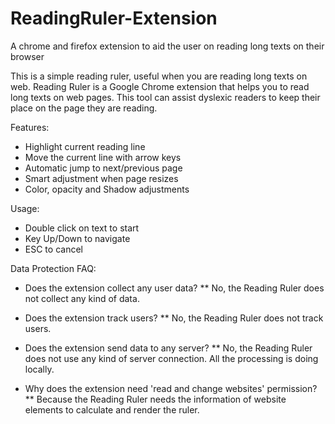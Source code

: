 # ReadingRuler-Extension
A chrome and firefox extension to aid the user on reading long texts on their browser

This is a simple reading ruler, useful when you are reading long texts on web.
Reading Ruler is a Google Chrome extension that helps you to read long texts on web pages. This tool can assist dyslexic readers to keep their place on the page they are reading.

Features:
* Highlight current reading line
* Move the current line with arrow keys
* Automatic jump to next/previous page
* Smart adjustment when page resizes
* Color, opacity and Shadow adjustments

Usage:
* Double click on text to start
* Key Up/Down to navigate
* ESC to cancel

Data Protection FAQ:
* Does the extension collect any user data?
** No, the Reading Ruler does not collect any kind of data.

* Does the extension track users?
** No, the Reading Ruler does not track users.

* Does the extension send data to any server?
** No, the Reading Ruler does not use any kind of server connection. All the processing is doing locally.

* Why does the extension need 'read and change websites' permission?
** Because the Reading Ruler needs the information of website elements to calculate and render the ruler.

